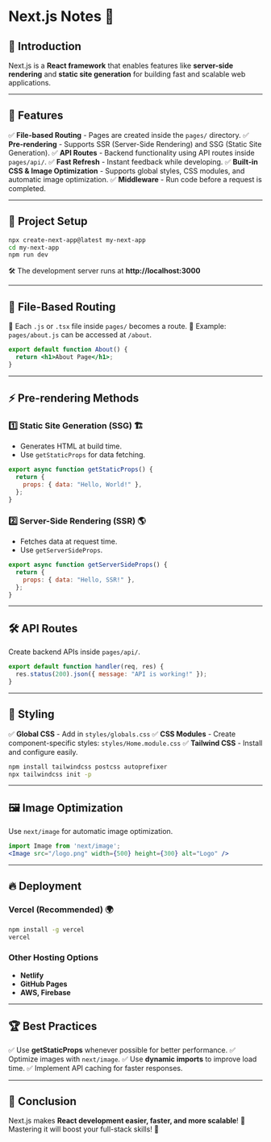 # Next.js Notes 🚀

## 📌 Introduction
Next.js is a **React framework** that enables features like **server-side rendering** and **static site generation** for building fast and scalable web applications.

---

## 🎯 Features
✅ **File-based Routing** - Pages are created inside the `pages/` directory.
✅ **Pre-rendering** - Supports SSR (Server-Side Rendering) and SSG (Static Site Generation).
✅ **API Routes** - Backend functionality using API routes inside `pages/api/`.
✅ **Fast Refresh** - Instant feedback while developing.
✅ **Built-in CSS & Image Optimization** - Supports global styles, CSS modules, and automatic image optimization.
✅ **Middleware** - Run code before a request is completed.

---

## 📂 Project Setup
```sh
npx create-next-app@latest my-next-app
cd my-next-app
npm run dev
```
🛠 The development server runs at **http://localhost:3000**

---

## 📜 File-Based Routing
🔹 Each `.js` or `.tsx` file inside `pages/` becomes a route.
🔹 Example: `pages/about.js` can be accessed at `/about`.

```jsx
export default function About() {
  return <h1>About Page</h1>;
}
```

---

## ⚡ Pre-rendering Methods
### **1️⃣ Static Site Generation (SSG)** 🏗
- Generates HTML at build time.
- Use `getStaticProps` for data fetching.

```jsx
export async function getStaticProps() {
  return {
    props: { data: "Hello, World!" },
  };
}
```

### **2️⃣ Server-Side Rendering (SSR)** 🌎
- Fetches data at request time.
- Use `getServerSideProps`.

```jsx
export async function getServerSideProps() {
  return {
    props: { data: "Hello, SSR!" },
  };
}
```

---

## 🛠 API Routes
Create backend APIs inside `pages/api/`.
```jsx
export default function handler(req, res) {
  res.status(200).json({ message: "API is working!" });
}
```

---

## 🎨 Styling
✅ **Global CSS** - Add in `styles/globals.css`
✅ **CSS Modules** - Create component-specific styles: `styles/Home.module.css`
✅ **Tailwind CSS** - Install and configure easily.

```sh
npm install tailwindcss postcss autoprefixer
npx tailwindcss init -p
```

---

## 🖼 Image Optimization
Use `next/image` for automatic image optimization.
```jsx
import Image from 'next/image';
<Image src="/logo.png" width={500} height={300} alt="Logo" />
```

---

## 🔥 Deployment
### **Vercel (Recommended) 🌍**
```sh
npm install -g vercel
vercel
```

### **Other Hosting Options**
- **Netlify**
- **GitHub Pages**
- **AWS, Firebase**

---

## 🏆 Best Practices
✅ Use **getStaticProps** whenever possible for better performance.
✅ Optimize images with `next/image`.
✅ Use **dynamic imports** to improve load time.
✅ Implement API caching for faster responses.

---

## 🎯 Conclusion
Next.js makes **React development easier, faster, and more scalable**! 🚀 Mastering it will boost your full-stack skills! 💪
